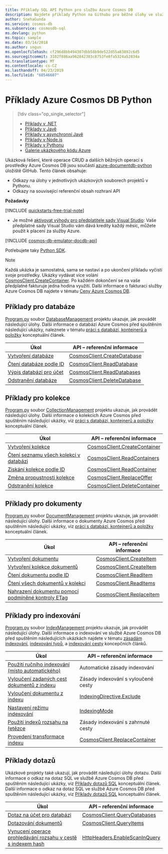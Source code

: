 ```yaml
---
title: Příklady SQL API Python pro službu Azure Cosmos DB
description: Najdete příklady Python na Githubu pro běžné úlohy ve službě Azure Cosmos DB, včetně operace CRUD.
author: SnehaGunda
ms.service: cosmos-db
ms.subservice: cosmosdb-sql
ms.devlang: python
ms.topic: sample
ms.date: 03/14/2018
ms.author: sngun
ms.openlocfilehash: cf296d8bb494307dbb58b9de522d55a83892c6d5
ms.sourcegitcommit: 3102f886aa962842303c8753fe8fa5324a52834a
ms.translationtype: MT
ms.contentlocale: cs-CZ
ms.lasthandoff: 04/23/2019
ms.locfileid: "60546607"
---
```

# <a name="azure-cosmos-db-python-examples"></a>Příklady Azure Cosmos DB Python

> [!div class="op_single_selector"]
> * [Příklady v .NET](sql-api-dotnet-samples.md)
> * [Příklady v Javě](sql-api-java-samples.md)
> * [Příklady v asynchronní Javě](sql-api-async-java-samples.md)
> * [Příklady v Node.js](sql-api-nodejs-samples.md)
> * [Příklady v Pythonu](sql-api-python-samples.md)
> * [Galerie ukázkového kódu Azure](https://azure.microsoft.com/resources/samples/?sort=0&service=cosmos-db)
> 
> 

Ukázková řešení, které operace CRUD a dalších běžných operací s prostředky Azure Cosmos DB jsou součástí [azure-documentdb-python](https://github.com/Azure/azure-documentdb-python) úložiště GitHub. Tento článek obsahuje:

* Odkazy na úlohy v jednotlivých ukázkových souborech projektů v Pythonu. 
* Odkazy na související referenční obsah rozhraní API

**Požadavky**

[!INCLUDE [quickstarts-free-trial-note](../../includes/quickstarts-free-trial-note.md)]

- Je možné [aktivovat výhody pro předplatitele sady Visual Studio](https://azure.microsoft.com/pricing/member-offers/msdn-benefits-details/?ref=microsoft.com&utm_source=microsoft.com&utm_medium=docs&utm_campaign=visualstudio): Vaše předplatné sady Visual Studio vám dává kredity každý měsíc, můžete použít k placení za služby Azure.

[!INCLUDE [cosmos-db-emulator-docdb-api](../../includes/cosmos-db-emulator-docdb-api.md)]

Potřebujete taky [Python SDK](sql-api-sdk-python.md). 
   
   > [!NOTE]
   > Každá ukázka je samostatná, sama se nastaví a po ukončení příkladu vyčistí svoje prostředky. Ukázky vydávat více volání [CosmosClient.CreateContainer](/python/api/azure-cosmos/azure.cosmos.cosmos_client.cosmosclient#createcontainer-database-link--collection--options-none-). Po každém dokončení se na vaše předplatné fakturuje jedna hodina využití. Další informace o fakturaci služby Azure Cosmos DB najdete v tématu [Ceny Azure Cosmos DB](https://azure.microsoft.com/pricing/details/cosmos-db/).
   > 
   > 

## <a name="database-examples"></a>Příklady pro databáze
[Program.py](https://github.com/Azure/azure-documentdb-python/blob/master/samples/DatabaseManagement/Program.py) soubor [DatabaseManagement](https://github.com/Azure/azure-documentdb-python/blob/master/samples/DatabaseManagement) projektu ukazuje, jak provádět následující úlohy. Další informace o databázi Azure Cosmos před spuštěním následující ukázky, naleznete v tématu [práci s databází, kontejnerů a položky](databases-containers-items.md) konceptuální článek. 

| Úkol | API – referenční informace |
| --- | --- |
| [Vytvoření databáze](https://github.com/Azure/azure-documentdb-python/blob/master/samples/DatabaseManagement/Program.py#L65-L76) |[CosmosClient.CreateDatabase](/python/api/azure-cosmos/azure.cosmos.cosmos_client.cosmosclient#createdatabase-database--options-none-) |
| [Čtení databáze podle ID](https://github.com/Azure/azure-documentdb-python/blob/master/samples/DatabaseManagement/Program.py#L79-L96) |[CosmosClient.ReadDatabase](/python/api/azure-cosmos/azure.cosmos.cosmos_client.cosmosclient#readdatabase-database-link--options-none-) |
| [Výpis databází pro účet](https://github.com/Azure/azure-documentdb-python/blob/master/samples/DatabaseManagement/Program.py#L99-L110) |[CosmosClient.ReadDatabases](/python/api/azure-cosmos/azure.cosmos.cosmos_client.cosmosclient#readdatabases-options-none-) |
| [Odstranění databáze](https://github.com/Azure/azure-documentdb-python/blob/master/samples/DatabaseManagement/Program.py#L113-L126) |[CosmosClient.DeleteDatabase](/python/api/azure-cosmos/azure.cosmos.cosmos_client.cosmosclient#deletedatabase-database-link--options-none-) |

## <a name="collection-examples"></a>Příklady pro kolekce
[Program.py](https://github.com/Azure/azure-documentdb-python/blob/master/samples/CollectionManagement/Program.py) soubor [CollectionManagement](https://github.com/Azure/azure-documentdb-python/blob/master/samples/CollectionManagement) projektu ukazuje, jak provádět následující úlohy. Další informace o kolekcích Azure Cosmos před spuštěním následující ukázky, viz [práci s databází, kontejnerů a položky](databases-containers-items.md) konceptuální článek. 

| Úkol | API – referenční informace |
| --- | --- |
| [Vytvoření kolekce](https://github.com/Azure/azure-documentdb-python/blob/master/samples/CollectionManagement/Program.py#L84-L135) |[CosmosClient.CreateContainer](/python/api/azure-cosmos/azure.cosmos.cosmos_client.cosmosclient#createcontainer-database-link--collection--options-none-) |
| [Čtení seznamu všech kolekcí v databázi](https://github.com/Azure/azure-documentdb-python/blob/master/samples/CollectionManagement/Program.py#L210-L222) |[CosmosClient.ReadContainers](/python/api/azure-cosmos/azure.cosmos.cosmos_client.cosmosclient#readcontainers-database-link--options-none-) |
| [Získání kolekce podle ID](https://github.com/Azure/azure-documentdb-python/blob/master/samples/CollectionManagement/Program.py#L190-L208) |[CosmosClient.ReadContainer](/python/api/azure-cosmos/azure.cosmos.cosmos_client.cosmosclient#readcontainer-collection-link--options-none-) |
| [Změna propustnosti kolekce](https://github.com/Azure/azure-documentdb-python/blob/master/samples/CollectionManagement/Program.py#L184-L188) | [CosmosClient.ReplaceOffer](/python/api/azure-cosmos/azure.cosmos.cosmos_client.cosmosclient#replaceoffer-offer-link--offer-)|
| [Odstranění kolekce](https://github.com/Azure/azure-documentdb-python/blob/master/samples/CollectionManagement/Program.py#L224-L238) |[CosmosClient.DeleteContainer](/python/api/azure-cosmos/azure.cosmos.cosmos_client.cosmosclient#deletecontainer-collection-link--options-none-) |

## <a name="document-examples"></a>Příklady pro dokumenty
[Program.py](https://github.com/Azure/azure-documentdb-python/blob/master/samples/DocumentManagement/Program.py) soubor [DocumentManagement](https://github.com/Azure/azure-documentdb-python/blob/master/samples/DocumentManagement) projektu ukazuje, jak provádět následující úlohy. Další informace o dokumenty Azure Cosmos před spuštěním následující ukázky, viz [práci s databází, kontejnerů a položky](databases-containers-items.md) konceptuální článek. 

| Úkol | API – referenční informace |
| --- | --- |
| [Vytvoření dokumentu](https://github.com/Azure/azure-documentdb-python/blob/master/samples/DocumentManagement/Program.py#L55-L66) |[CosmosClient.CreateItem](/python/api/azure-cosmos/azure.cosmos.cosmos_client.cosmosclient#createitem-database-or-container-link--document--options-none-) |
| [Vytvoření kolekce dokumentů](https://github.com/Azure/azure-documentdb-python/blob/master/samples/DocumentManagement/Program.py#L55-L66) |[CosmosClient.CreateItem](/python/api/azure-cosmos/azure.cosmos.cosmos_client.cosmosclient#createitem-database-or-container-link--document--options-none-) |
| [Čtení dokumentu podle ID](https://github.com/Azure/azure-documentdb-python/blob/master/samples/DocumentManagement/Program.py#L69-L78) |[CosmosClient.ReadItem](/python/api/azure-cosmos/azure.cosmos.cosmos_client.cosmosclient#readitem-document-link--options-none-) |
| [Čtení všech dokumentů v kolekci](https://github.com/Azure/azure-documentdb-python/blob/master/samples/DocumentManagement/Program.py#L81-L92) |[CosmosClient.ReadItems](/python/api/azure-cosmos/azure.cosmos.cosmos_client.cosmosclient#readitems-collection-link--feed-options-none-) |
| [Nahrazení dokumentu pomocí podmíněné kontroly ETag](https://github.com/Azure/azure-cosmos-python/blob/a21f6fb4bad3f59909ef43558b598f9fb476b7bc/test/crud_tests.py#L1216-L1218) | [CosmosClient.ReplaceItem](/python/api/azure-cosmos/azure.cosmos.cosmos_client.cosmosclient#replaceitem-document-link--new-document--options-none-) |

## <a name="indexing-examples"></a>Příklady pro indexování
[Program.py](https://github.com/Azure/azure-documentdb-python/blob/master/samples/IndexManagement/Program.py) soubor [IndexManagement](https://github.com/Azure/azure-documentdb-python/blob/master/samples/IndexManagement) projektu ukazuje, jak provádět následující úlohy.  Další informace o indexování ve službě Azure Cosmos DB před spuštěním následujících ukázkách najdete v tématu [zásadám indexování](index-policy.md), [indexování typů](index-types.md), a [indexování cesty](index-paths.md) koncepčních článků. 

| Úkol | API – referenční informace |
| --- | --- |
| [Použití ručního indexování (místo automatického)](https://github.com/Azure/azure-documentdb-python/blob/master/samples/IndexManagement/Program.py#L245-L246) | Automatické zásady indexování |
| [Vyloučení zadaných cest dokumentů z indexu](https://github.com/Azure/azure-documentdb-python/blob/master/samples/IndexManagement/Program.py#L294-L367) | Zásady indexování s vyloučené cesty|
| [Vyloučení dokumentu z indexu](https://github.com/Azure/azure-documentdb-python/blob/master/samples/IndexManagement/Program.py#L204-L210) |[IndexingDirective.Exclude](/python/api/azure-cosmos/azure.cosmos.documents.indexingdirective#exclude) |
| [Nastavení režimu indexování](https://github.com/Azure/azure-documentdb-python/blob/master/samples/IndexManagement/Program.py#L533) |[IndexingMode](/python/api/azure-cosmos/azure.cosmos.documents.indexingmode) |
| [Použití indexů rozsahu na řetězce](https://github.com/Azure/azure-documentdb-python/blob/master/samples/IndexManagement/Program.py#L440-L456) | Zásady indexování s zahrnuté cesty|
| [Provedení transformace indexu](https://github.com/Azure/azure-documentdb-python/blob/master/samples/IndexManagement/Program.py#L514-L559) |[CosmosClient.ReplaceContainer](/python/api/azure-cosmos/azure.cosmos.cosmos_client.cosmosclient#replacecontainer-collection-link--collection--options-none-) |

## <a name="query-examples"></a>Příklady dotazů
Ukázkové projekty také ukazují, jak provádět následující úlohy dotazu. Další informace o odkaz na dotaz SQL ve službě Azure Cosmos DB před spuštěním následující ukázky, viz [Příklady dotazů SQL](how-to-sql-query.md) konceptuální článek. Další informace o odkaz na dotaz SQL ve službě Azure Cosmos DB před spuštěním následující ukázky, viz [Příklady dotazů SQL](how-to-sql-query.md) konceptuální článek. 


| Úkol | API – referenční informace |
| --- | --- |
| [Dotaz na účet pro databázi](https://github.com/Azure/azure-documentdb-python/blob/master/samples/DatabaseManagement/Program.py#L49-L62) |[CosmosClient.QueryDatabases](/python/api/azure-cosmos/azure.cosmos.cosmos_client.cosmosclient#querydatabases-query--options-none-) |
| [Dotazování dokumentů](https://github.com/Azure/azure-documentdb-python/blob/master/samples/IndexManagement/Program.py#L152-L169) |[CosmosClient.QueryItems](/python/api/azure-cosmos/azure.cosmos.cosmos_client.cosmosclient#queryitems-database-or-container-link--query--options-none--partition-key-none-) |
| [Vynucení operace prohledávání rozsahu v cestě s indexem hash](https://github.com/Azure/azure-documentdb-python/blob/master/samples/IndexManagement/Program.py#L409-L415) |[HttpHeaders.EnableScanInQuery](/python/api/azure-cosmos/azure.cosmos.http_constants.httpheaders#enablescaninquery) |

